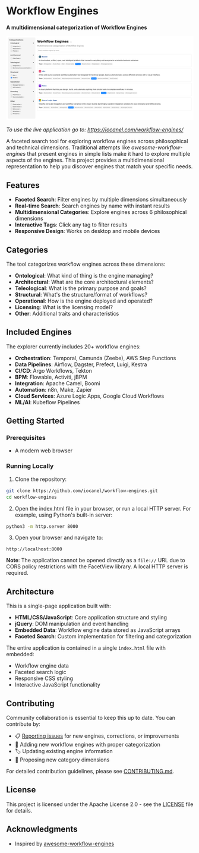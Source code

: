 # Workflow Engines

**A multidimensional categorization of Workflow Engines**

[![Screenshot](assets/screenshot.png)](https://iocanel.com/workflow-engines)

*To use the live application go to: https://iocanel.com/workflow-engines/*

A faceted search tool for exploring workflow engines across philosophical and technical dimensions. 
Traditional attempts like *awesome-workflow-engines* that present engines in simple lists make it hard to explore multiple aspects of the engines. 
This project provides a multidimensional representation to help you discover engines that match your specific needs.

## Features

- **Faceted Search**: Filter engines by multiple dimensions simultaneously
- **Real-time Search**: Search engines by name with instant results
- **Multidimensional Categories**: Explore engines across 6 philosophical dimensions
- **Interactive Tags**: Click any tag to filter results
- **Responsive Design**: Works on desktop and mobile devices

## Categories

The tool categorizes workflow engines across these dimensions:

- **Ontological**: What kind of thing is the engine managing?
- **Architectural**: What are the core architectural elements?
- **Teleological**: What is the primary purpose and goals?
- **Structural**: What's the structure/format of workflows?
- **Operational**: How is the engine deployed and operated?
- **Licensing**: What is the licensing model?
- **Other**: Additional traits and characteristics

## Included Engines

The explorer currently includes 20+ workflow engines:

- **Orchestration**: Temporal, Camunda (Zeebe), AWS Step Functions
- **Data Pipelines**: Airflow, Dagster, Prefect, Luigi, Kestra
- **CI/CD**: Argo Workflows, Tekton
- **BPM**: Flowable, Activiti, jBPM
- **Integration**: Apache Camel, Boomi
- **Automation**: n8n, Make, Zapier
- **Cloud Services**: Azure Logic Apps, Google Cloud Workflows
- **ML/AI**: Kubeflow Pipelines

## Getting Started

### Prerequisites

- A modern web browser

### Running Locally

1. Clone the repository:
```bash
git clone https://github.com/iocanel/workflow-engines.git
cd workflow-engines
```

2. Open the index.html file in your browser, or run a local HTTP server. For example, using Python's built-in server:
```bash
python3 -m http.server 8000
```

3. Open your browser and navigate to:
```
http://localhost:8000
```

**Note**: The application cannot be opened directly as a `file://` URL due to CORS policy restrictions with the FacetView library. A local HTTP server is required.

## Architecture

This is a single-page application built with:

- **HTML/CSS/JavaScript**: Core application structure and styling
- **jQuery**: DOM manipulation and event handling
- **Embedded Data**: Workflow engine data stored as JavaScript arrays
- **Faceted Search**: Custom implementation for filtering and categorization

The entire application is contained in a single `index.html` file with embedded:
- Workflow engine data
- Faceted search logic
- Responsive CSS styling
- Interactive JavaScript functionality

## Contributing

Community collaboration is essential to keep this up to date. You can contribute by:

- 📋 [Reporting issues](https://github.com/iocanel/workflow-engines/issues) for new engines, corrections, or improvements
- 🚀 Adding new workflow engines with proper categorization
- 🏷️ Updating existing engine information
- 📂 Proposing new category dimensions

For detailed contribution guidelines, please see [CONTRIBUTING.md](CONTRIBUTING.md).

## License

This project is licensed under the Apache License 2.0 - see the [LICENSE](LICENSE) file for details.

## Acknowledgments

- Inspired by [awesome-workflow-engines](https://github.com/meirwah/awesome-workflow-engines)
